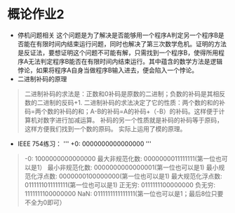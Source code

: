 # 概论作业2
- 停机问题相关         这个问题是为了解决是否能够用一个程序A判定另一个程序B是否能在有限时间内结束运行问题，同时也解决了第三次数学危机。证明的方法是反证法，要想证明这个问题不可能有解，只需找到一个程序B，使得所用程序A无法判定程序B能否在有限时间内结束运行。其中蕴含的数学方法是逻辑悖论，如果将程序A自身当做程序B输入进去，便会陷入一个悖论。
- 二进制补码的原理    
> 二进制补码的求法是：正数和0补码是原数的二进制；负数的补码是其相反数的二进制的反码+1.
> 二进制补码的求法决定了它的性质：两个数的和的补码=两个数的补码的和；A-B的补码=A的补码+（-B）的补码。这样便于计算机对数字进行加减运算。
> 补码的另一个性质就是补码的补码等于原码，这样方便我们找到一个数的原码。
> 实际上运用了模的原理。
- IEEE 754练习：
'''
 +0: 0000000000000000
'''
> -0: 1000000000000000
> 最大非规范化数: 0000000011111111(第一位也可以是1）
> 最小非规范化数: 0000000000000001(第一位也可以是1)
> 最小规范化浮点数: 0000000100000000(第一位也可以是1)
> 最大规范化浮点数: 0111111011111111(第一位也可以是1)
> 正无穷: 0111111100000000
> 负无穷: 1111111100000000
> NaN: 0111111111111111(第一位也可以是1；最后8位只要不全为0即可）
